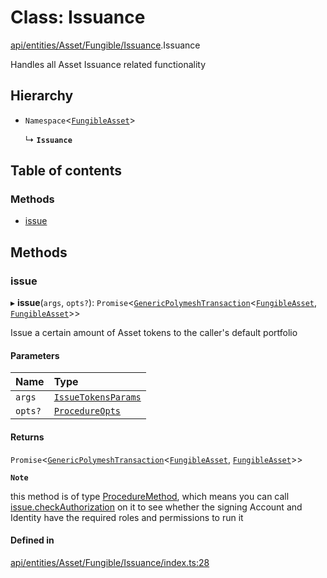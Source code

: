 # Class: Issuance

[api/entities/Asset/Fungible/Issuance](../wiki/api.entities.Asset.Fungible.Issuance).Issuance

Handles all Asset Issuance related functionality

## Hierarchy

- `Namespace`\<[`FungibleAsset`](../wiki/api.entities.Asset.Fungible.FungibleAsset)\>

  ↳ **`Issuance`**

## Table of contents

### Methods

- [issue](../wiki/api.entities.Asset.Fungible.Issuance.Issuance#issue)

## Methods

### issue

▸ **issue**(`args`, `opts?`): `Promise`\<[`GenericPolymeshTransaction`](../wiki/api.procedures.types#genericpolymeshtransaction)\<[`FungibleAsset`](../wiki/api.entities.Asset.Fungible.FungibleAsset), [`FungibleAsset`](../wiki/api.entities.Asset.Fungible.FungibleAsset)\>\>

Issue a certain amount of Asset tokens to the caller's default portfolio

#### Parameters

| Name | Type |
| :------ | :------ |
| `args` | [`IssueTokensParams`](../wiki/api.procedures.types.IssueTokensParams) |
| `opts?` | [`ProcedureOpts`](../wiki/api.procedures.types.ProcedureOpts) |

#### Returns

`Promise`\<[`GenericPolymeshTransaction`](../wiki/api.procedures.types#genericpolymeshtransaction)\<[`FungibleAsset`](../wiki/api.entities.Asset.Fungible.FungibleAsset), [`FungibleAsset`](../wiki/api.entities.Asset.Fungible.FungibleAsset)\>\>

**`Note`**

this method is of type [ProcedureMethod](../wiki/api.procedures.types.ProcedureMethod), which means you can call [issue.checkAuthorization](../wiki/api.procedures.types.ProcedureMethod#checkauthorization)
  on it to see whether the signing Account and Identity have the required roles and permissions to run it

#### Defined in

[api/entities/Asset/Fungible/Issuance/index.ts:28](https://github.com/PolymeshAssociation/polymesh-sdk/blob/8a9e72221/src/api/entities/Asset/Fungible/Issuance/index.ts#L28)
